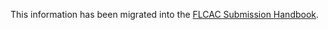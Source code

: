 This information has been migrated into the [FLCAC Submission Handbook](https://flcac-admin.github.io/FLCAC-docs/datasubmissionhandbook).
